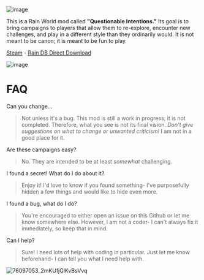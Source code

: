 ![image](https://github.com/neoncityrain/NCRqints/assets/155936008/d41925fd-d666-4fc0-9714-5cc92120ce05)

This is a Rain World mod called **"Questionable Intentions."** Its goal is to bring campaigns to players that allow them to re-explore, encounter new challenges, and play in a different style than they ordinarily would. It is not meant to be canon; it is meant to be fun to play.

[Steam](https://steamcommunity.com/sharedfiles/filedetails/?id=3138265033) - [Rain DB Direct Download](https://andrew.fm/rainworld/raindb/SlugBase.zip)

![image](https://github.com/neoncityrain/NCRqints/assets/155936008/acbc513b-214a-45df-bb02-8039719e1c55)

# FAQ
Can you change...
> Not unless it's a bug. This mod is still a work in progress; it is not completed. Therefore, what you see is not its final vision. _Don't give suggestions on what to change or unwanted criticism!_ I am not in a good place for it.

Are these campaigns easy?
> No. They are intended to be at least _somewhat_ challenging.

I found a secret! What do I do about it?
> Enjoy it! I'd love to know if you found something- I've purposefully hidden a few things and would like to hide even more.

I found a bug, what do I do?
> You're encouraged to either open an issue on this Github or let me know somewhere else. However, I am not a coder- I can't always fix it immediately, so keep that in mind.

Can I help?
> Sure! I need lots of help with coding in particular. Just let me know beforehand- I can tell you what I need help with.

![76097053_2mKUfjGlKvBsVvq](https://github.com/neoncityrain/NCRqints/assets/155936008/e513fda4-585c-4936-b17d-e049c871243f)
